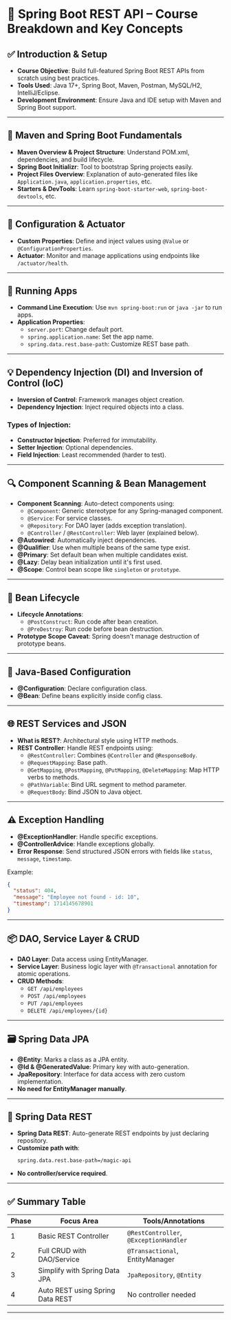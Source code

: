 # 📘 Spring Boot REST API – Course Breakdown and Key Concepts

## ✅ Introduction & Setup
- **Course Objective**: Build full-featured Spring Boot REST APIs from scratch using best practices.
- **Tools Used**: Java 17+, Spring Boot, Maven, Postman, MySQL/H2, IntelliJ/Eclipse.
- **Development Environment**: Ensure Java and IDE setup with Maven and Spring Boot support.

---

## 🧰 Maven and Spring Boot Fundamentals
- **Maven Overview & Project Structure**: Understand POM.xml, dependencies, and build lifecycle.
- **Spring Boot Initializr**: Tool to bootstrap Spring projects easily.
- **Project Files Overview**: Explanation of auto-generated files like `Application.java`, `application.properties`, etc.
- **Starters & DevTools**: Learn `spring-boot-starter-web`, `spring-boot-devtools`, etc.

---

## 🔁 Configuration & Actuator
- **Custom Properties**: Define and inject values using `@Value` or `@ConfigurationProperties`.
- **Actuator**: Monitor and manage applications using endpoints like `/actuator/health`.

---

## 🔧 Running Apps
- **Command Line Execution**: Use `mvn spring-boot:run` or `java -jar` to run apps.
- **Application Properties**:
    - `server.port`: Change default port.
    - `spring.application.name`: Set the app name.
    - `spring.data.rest.base-path`: Customize REST base path.

---

## 💡 Dependency Injection (DI) and Inversion of Control (IoC)
- **Inversion of Control**: Framework manages object creation.
- **Dependency Injection**: Inject required objects into a class.

### Types of Injection:
- **Constructor Injection**: Preferred for immutability.
- **Setter Injection**: Optional dependencies.
- **Field Injection**: Least recommended (harder to test).

---

## 🔍 Component Scanning & Bean Management
- **Component Scanning**: Auto-detect components using:
    - `@Component`: Generic stereotype for any Spring-managed component.
    - `@Service`: For service classes.
    - `@Repository`: For DAO layer (adds exception translation).
    - `@Controller` / `@RestController`: Web layer (explained below).
- **@Autowired**: Automatically inject dependencies.
- **@Qualifier**: Use when multiple beans of the same type exist.
- **@Primary**: Set default bean when multiple candidates exist.
- **@Lazy**: Delay bean initialization until it's first used.
- **@Scope**: Control bean scope like `singleton` or `prototype`.

---

## 🌱 Bean Lifecycle
- **Lifecycle Annotations**:
    - `@PostConstruct`: Run code after bean creation.
    - `@PreDestroy`: Run code before bean destruction.
- **Prototype Scope Caveat**: Spring doesn't manage destruction of prototype beans.

---

## 🧾 Java-Based Configuration
- **@Configuration**: Declare configuration class.
- **@Bean**: Define beans explicitly inside config class.

---

## 🌐 REST Services and JSON
- **What is REST?**: Architectural style using HTTP methods.
- **REST Controller**: Handle REST endpoints using:
    - `@RestController`: Combines `@Controller` and `@ResponseBody`.
    - `@RequestMapping`: Base path.
    - `@GetMapping`, `@PostMapping`, `@PutMapping`, `@DeleteMapping`: Map HTTP verbs to methods.
    - `@PathVariable`: Bind URL segment to method parameter.
    - `@RequestBody`: Bind JSON to Java object.

---

## ⚠️ Exception Handling
- **@ExceptionHandler**: Handle specific exceptions.
- **@ControllerAdvice**: Handle exceptions globally.
- **Error Response**: Send structured JSON errors with fields like `status`, `message`, `timestamp`.

Example:
```json
{
  "status": 404,
  "message": "Employee not found - id: 10",
  "timestamp": 1714145678901
}
```

---

## 📦 DAO, Service Layer & CRUD
- **DAO Layer**: Data access using EntityManager.
- **Service Layer**: Business logic layer with `@Transactional` annotation for atomic operations.
- **CRUD Methods**:
    - `GET /api/employees`
    - `POST /api/employees`
    - `PUT /api/employees`
    - `DELETE /api/employees/{id}`

---

## 🗃️ Spring Data JPA
- **@Entity**: Marks a class as a JPA entity.
- **@Id & @GeneratedValue**: Primary key with auto-generation.
- **JpaRepository**: Interface for data access with zero custom implementation.
- **No need for EntityManager manually**.

---

## 🔄 Spring Data REST
- **Spring Data REST**: Auto-generate REST endpoints by just declaring repository.
- **Customize path with**:
  ```properties
  spring.data.rest.base-path=/magic-api
  ```
- **No controller/service required**.

---

## ✅ Summary Table

| Phase | Focus Area                        | Tools/Annotations |
|-------|----------------------------------|-------------------|
| 1     | Basic REST Controller             | `@RestController`, `@ExceptionHandler` |
| 2     | Full CRUD with DAO/Service        | `@Transactional`, EntityManager        |
| 3     | Simplify with Spring Data JPA     | `JpaRepository`, `@Entity`             |
| 4     | Auto REST using Spring Data REST  | No controller needed                   |

---
